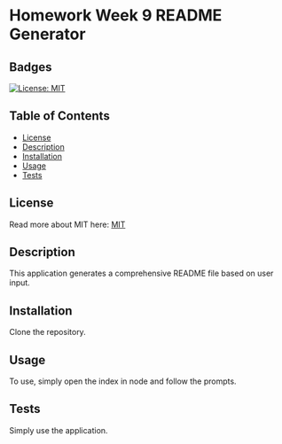 # Homework Week 9 README Generator
  ## Badges
  [![License: MIT](https://img.shields.io/badge/License-MIT-yellow.svg)](https://opensource.org/licenses/MIT)

  ## Table of Contents
  * [License](#license)
  * [Description](#description)
  * [Installation](#installation)
  * [Usage](#usage)
  * [Tests](#tests)

  ## License
  Read more about MIT here:
  [MIT](https://opensource.org/licenses/MIT)

  ## Description
  This application generates a comprehensive README file based on user input.  

  ## Installation
  Clone the repository. 

  ## Usage
  To use, simply open the index in node and follow the prompts. 

  ## Tests
  Simply use the application.